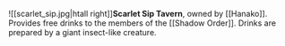 ![[scarlet_sip.jpg|htall right]]**Scarlet Sip Tavern**, owned by [[Hanako]]. Provides free drinks to the members of the [[Shadow Order]]. Drinks are prepared by a giant insect-like creature.